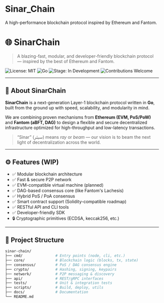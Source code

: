 # Sinar_Chain
A high-performance blockchain protocol inspired by Ethereum and Fantom.

# 🌐 SinarChain

> A blazing-fast, modular, and developer-friendly blockchain protocol — inspired by the best of Ethereum and Fantom.

![License: MIT](https://img.shields.io/badge/License-MIT-green.svg)
![Go](https://img.shields.io/badge/Made%20with-Go-1f425f.svg)
![Stage: In Development](https://img.shields.io/badge/status-in--development-yellow)
![Contributions Welcome](https://img.shields.io/badge/contributions-welcome-blue)

---

## 🚀 About SinarChain

**SinarChain** is a next-generation Layer-1 blockchain protocol written in **Go**, built from the ground up with speed, scalability, and modularity in mind.

We are combining proven mechanisms from **Ethereum (EVM, PoS/PoW)** and **Fantom (aBFT, DAG)** to design a flexible and secure decentralized infrastructure optimized for high-throughput and low-latency transactions.

> “Sinar” (سینَر) means *ray* or *beam* — our vision is to beam the next light of decentralization across the world.

---

## ⚙️ Features (WIP)

- ✅ Modular blockchain architecture
- ✅ Fast & secure P2P network
- ✅ EVM-compatible virtual machine (planned)
- ✅ DAG-based consensus core (like Fantom's Lachesis)
- ✅ Hybrid PoS / PoA consensus
- ✅ Smart contract support (Solidity-compatible roadmap)
- ✅ RESTful API and CLI tools
- ✅ Developer-friendly SDK
- 🔒 Cryptographic primitives (ECDSA, keccak256, etc.)

---

## 📂 Project Structure

```bash
sinar-chain/
├── cmd/               # Entry points (node, cli, etc.)
├── core/              # Blockchain logic (blocks, tx, state)
├── consensus/         # PoS / DAG consensus engine
├── crypto/            # Hashing, signing, keypairs
├── network/           # P2P messaging & discovery
├── api/               # REST/gRPC interfaces
├── tests/             # Unit & integration tests
├── scripts/           # Build, deploy, utils
├── docs/              # Documentation
└── README.md
